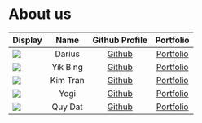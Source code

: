 # About us


| Display                                             |   Name   |                 Github Profile                 |               Portfolio                |
|-----------------------------------------------------|:--------:|:----------------------------------------------:|:--------------------------------------:|
| ![](https://via.placeholder.com/100.png?text=Photo) |  Darius  | [Github](https://github.com/dariusyawningwhiz) |   [Portfolio](docs/team/johndoe.md)    |
| ![](https://via.placeholder.com/100.png?text=Photo) | Yik Bing |               [Github](Yikbing)                |   [Portfolio](docs/team/johndoe.md)    |
| ![](https://via.placeholder.com/100.png?text=Photo) | Kim Tran |         [Github](https://github.com/)          |   [Portfolio](docs/team/johndoe.md)    |
| ![](https://via.placeholder.com/100.png?text=Photo) |   Yogi   |      [Github](https://github.com/IgoyAI)       |   [Portfolio](docs/team/johndoe.md)    |
| ![](https://via.placeholder.com/100.png?text=Photo) | Quy Dat  |   [Github](https://github.com/QuyDatNguyen)    | [Portfolio](docs/team/quydatnguyen.md) |


